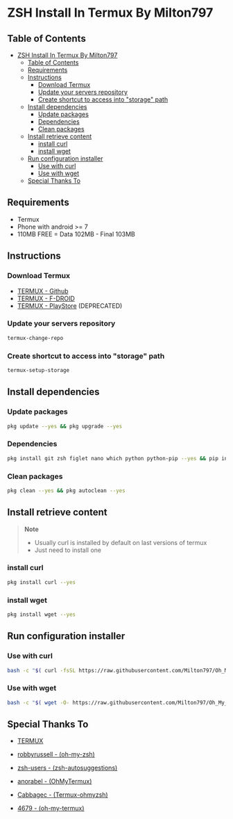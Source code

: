 # ZSH Install In Termux By Milton797

## Table of Contents

- [ZSH Install In Termux By Milton797](#zsh-install-in-termux-by-milton797)
  - [Table of Contents](#table-of-contents)
  - [Requirements](#requirements)
  - [Instructions](#instructions)
    - [Download Termux](#download-termux)
    - [Update your servers repository](#update-your-servers-repository)
    - [Create shortcut to access into "storage" path](#create-shortcut-to-access-into-storage-path)
  - [Install dependencies](#install-dependencies)
    - [Update packages](#update-packages)
    - [Dependencies](#dependencies)
    - [Clean packages](#clean-packages)
  - [Install retrieve content](#install-retrieve-content)
    - [install curl](#install-curl)
    - [install wget](#install-wget)
  - [Run configuration installer](#run-configuration-installer)
    - [Use with curl](#use-with-curl)
    - [Use with wget](#use-with-wget)
  - [Special Thanks To](#special-thanks-to)

## Requirements

- Termux
- Phone with android >= 7
- 110MB FREE = Data 102MB - Final 103MB

## Instructions

### Download Termux

- [TERMUX - Github](https://github.com/termux/termux-app#Installation)
- [TERMUX - F-DROID](https://f-droid.org/packages/com.termux/)
- [TERMUX - PlayStore](https://play.google.com/store/apps/details?id=com.termux) (DEPRECATED)

### Update your servers repository

```bash
termux-change-repo
```

### Create shortcut to access into "storage" path

```bash
termux-setup-storage
```

## Install dependencies

### Update packages

```bash
pkg update --yes && pkg upgrade --yes
```

### Dependencies

```bash
pkg install git zsh figlet nano which python python-pip --yes && pip install lolcat
```

### Clean packages

```bash
pkg clean --yes && pkg autoclean --yes
```

## Install retrieve content

> **Note**
>
> - Usually curl is installed by default on last versions of termux
> - Just need to install one

### install curl

```bash
pkg install curl --yes
```

### install wget

```bash
pkg install wget --yes
```

## Run configuration installer

### Use with curl

```bash
bash -c "$( curl -fsSL https://raw.githubusercontent.com/Milton797/Oh_My_Zsh_Termux/master/install.sh )"
```

### Use with wget

```bash
bash -c "$( wget -O- https://raw.githubusercontent.com/Milton797/Oh_My_Zsh_Termux/master/install.sh )"
```

## Special Thanks To

- [TERMUX](https://termux.com/)

- [robbyrussell - (oh-my-zsh)](https://github.com/robbyrussell/oh-my-zsh/wiki/Installing-ZSH)
- [zsh-users - (zsh-autosuggestions)](https://github.com/zsh-users/zsh-autosuggestions)
- [anorabel - (OhMyTermux)](https://github.com/anorebel/OhMyTermux)
- [Cabbagec - (Termux-ohmyzsh)](https://github.com/Cabbagec/termux-ohmyzsh)
- [4679 - (oh-my-termux)](https://github.com/4679/oh-my-termux)

